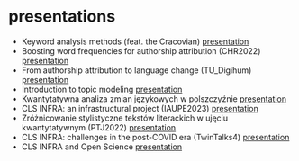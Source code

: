 # presentations


* Keyword analysis methods (feat. the Cracovian) [presentation](https://computationalstylistics.github.io/presentations/cracovian)
* Boosting word frequencies for authorship attribution (CHR2022) [presentation](https://computationalstylistics.github.io/presentations/chr2022/)
* From authorship attribution to language change (TU_Digihum) [presentation](https://computationalstylistics.github.io/presentations/TU_Digihum/)
* Introduction to topic modeling [presentation](https://computationalstylistics.github.io/presentations/topic_modeling_intro/)
* Kwantytatywna analiza zmian językowych w polszczyźnie [presentation](https://computationalstylistics.github.io/presentations/diachronia_piotrowski_sredniopolski/)
* CLS INFRA: an infrastructural project (IAUPE2023) [presentation](https://computationalstylistics.github.io/presentations/clsinfra_intro/)
* Zróżnicowanie stylistyczne tekstów literackich w ujęciu kwantytatywnym (PTJ2022) [presentation](https://computationalstylistics.github.io/presentations/ptj2022/)
* CLS INFRA: challenges in the post-COVID era (TwinTalks4) [presentation](https://computationalstylistics.github.io/presentations/twintalks4/)
* CLS INFRA and Open Science [presentation](https://computationalstylistics.github.io/presentations/OpenScience2024)





